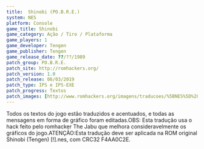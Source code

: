 ```yaml
---
title:  Shinobi (PO.B.R.E.)
system: NES
platform: Console
game_title: Shinobi
game_category: Ação / Tiro / Plataforma
game_players: 1
game_developer: Tengen
game_publisher: Tengen
game_release_date: ??/??/1989
patch_group: PO.B.R.E.
patch_site: http://romhackers.org/
patch_version: 1.0
patch_release: 06/03/2019
patch_type: IPS e IPS-EXE
patch_progress: Textos
patch_images: [http://www.romhackers.org/imagens/traducoes/%5BNES%5D%20Shinobi%20-%20POBRE%20-%201.png,http://www.romhackers.org/imagens/traducoes/%5BNES%5D%20Shinobi%20-%20POBRE%20-%202.png,http://www.romhackers.org/imagens/traducoes/%5BNES%5D%20Shinobi%20-%20POBRE%20-%203.png]
---
```

Todos os textos do jogo estão traduzidos e acentuados, e todas as mensagens em forma de gráfico foram editadas.OBS: Esta tradução usa o hack feito pelo romhacker The Jabu que melhora consideravelmente os gráficos do jogo.ATENÇÃO:Esta tradução deve ser aplicada na ROM original Shinobi (Tengen) [!].nes, com CRC32 F4AA0C2E.